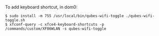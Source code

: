To add keyboard shortcut, in dom0:
```
$ sudo install -m 755 /usr/local/bin/qubes-wifi-toggle ./qubes-wifi-toggle.sh
$ xfconf-query -c xfce4-keyboard-shortcuts -p /commands/custom/XF86WLAN -s qubes-wifi-toggle
```
